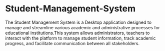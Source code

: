 # Student-Management-System
The Student Management System is a Desktop application designed to manage and streamline various academic and administrative processes for educational institutions.This system allows administrators, teachers to interact with the platform to manage student information, track academic progress, and facilitate communication between all stakeholders.
